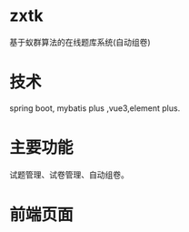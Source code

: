 # zxtk
基于蚁群算法的在线题库系统(自动组卷)
# 技术
spring boot, mybatis plus ,vue3,element plus.
# 主要功能
试题管理、试卷管理、自动组卷。
# 前端页面

